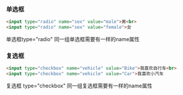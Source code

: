 ### 单选框

```html
<input type="radio" name="sex" value="male">男<br>
<input type="radio" name="sex" value="female">女
```

单选框type="radio"
同一组单选框需要有一样的name属性


### 复选框

```html
<input type="checkbox" name="vehicle" value="Bike">我喜欢自行车<br>
<input type="checkbox" name="vehicle" value="Car">我喜欢小汽车
```

复选框 type="checkbox"
同一组复选框需要有一样的name属性